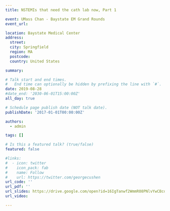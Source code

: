 ```yaml
---
title: NSTEMIs that need the cath lab now, Part 1

event: UMass Chan - Baystate EM Grand Rounds
event_url: 

location: Baystate Medical Center
address:
  street: 
  city: Springfield
  region: MA
  postcode: 
  country: United States

summary: 

# Talk start and end times.
#   End time can optionally be hidden by prefixing the line with `#`.
date: 2019-08-28
#date_end: '2030-06-01T15:00:00Z'
all_day: true

# Schedule page publish date (NOT talk date).
publishDate: '2017-01-01T00:00:00Z'

authors:
  - admin

tags: []

# Is this a featured talk? (true/false)
featured: false

#links:
#  - icon: twitter
#    icon_pack: fab
#    name: Follow
#    url: https://twitter.com/georgecushen
url_code: ''
url_pdf: ''
url_slides: https://drive.google.com/open?id=16IgTanwf2WmmR08PNlvYwCBcdSCL-TqT
url_video: 

---
```

